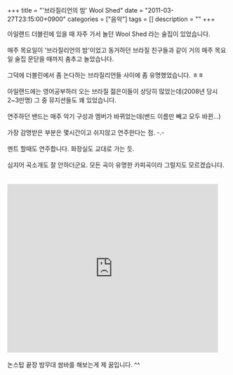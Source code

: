 +++
title = "'브라질리언의 밤' Wool Shed"
date = "2011-03-27T23:15:00+0900"
categories = ["음악"]
tags = []
description = ""
+++
<span class="copyright_entry" style="display:block;" title="'브라질리언의 밤' Wool Shed@@**@@http://shed.egloos.com/3611272"></span>
<div>
 아일랜드 더블린에 있을 때 자주 가서 놀던&nbsp;Wool Shed 라는 술집이 있었습니다.
</div>
<div>
 <br>
</div>
<div>
 매주 목요일이 '브라질리언의 밤'이었고 동거하던 브라질 친구들과 같이 거의 매주 목요일 술집 문닫을 때까지 춤추고 놀았습니다.
</div>
<div>
 <br>
</div>
<div>
 그덕에 더블린에서 좀 논다하는 브라질리언들 사이에 좀 유명했었습니다. ㅎㅎ
</div>
<div>
 <br>
</div>
<div>
 아일랜드에는 영어공부하러 오는 브라질 젊은이들이 상당히 많았는데(2008년 당시 2~3만명) 그 중 뮤지션들도 꽤 있었습니다.
</div>
<div>
 <br>
</div>
<div>
 연주하던 밴드는 매주 악기 구성과 멤버가 바뀌었는데(밴드 이름만 빼고 모두 바뀐...)
</div>
<div>
 <br>
</div>
<div>
 가장 감명받은 부분은 몇시간이고 쉬지않고 연주한다는 점. -.- &nbsp;
</div>
<div>
 <br>
</div>
<div>
 멘트 할때도 연주합니다. 화장실도 교대로 가는 듯.
</div>
<div>
 <br>
</div>
<div>
 심지어 곡소개도 잘 안하더군요.&nbsp;모든 곡이 유명한 카피곡이라 그럴지도 모르겠습니다.
</div>
<div>
 <br>
</div>
<br>
<embed src="http://www.youtube.com/v/HJQ8gjYG-2g?fs=1&amp;hl=ko_KR" type="application/x-shockwave-flash" allowscriptaccess="always" allowfullscreen="true" width="480" height="385">
<br>
<div>
 <br>
</div>
<div>
 논스탑 끝장 밤무대 쌈바를 해보는게 제 꿈입니다. ^^
</div> 
<!--
       <rdf:RDF xmlns:rdf="http://www.w3.org/1999/02/22-rdf-syntax-ns#"
		    xmlns:dc="http://purl.org/dc/elements/1.1/"
		    xmlns:trackback="http://madskills.com/public/xml/rss/module/trackback/">
       <rdf:Description
	        rdf:about="http://shed.egloos.com/3611272"
	        dc:identifier="http://shed.egloos.com/3611272"
	        dc:title="'브라질리언의 밤' Wool Shed"
	        trackback:ping="http://shed.egloos.com/tb/3611272"/>
       </rdf:RDF>
       -->

<ul></ul>